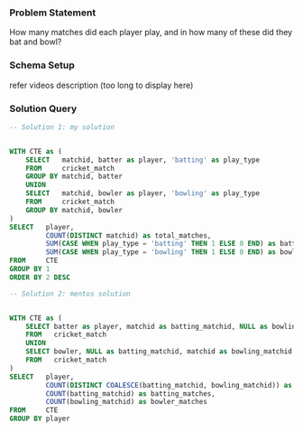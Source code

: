 ### Problem Statement

How many matches did each player play, and in how many of these did they bat and bowl?


### Schema Setup

refer videos description (too long to display here)



### Solution Query


```sql
-- Solution 1: my solution


WITH CTE as (
    SELECT   matchid, batter as player, 'batting' as play_type
    FROM     cricket_match
    GROUP BY matchid, batter
    UNION 
    SELECT   matchid, bowler as player, 'bowling' as play_type
    FROM     cricket_match
    GROUP BY matchid, bowler
)
SELECT   player, 
         COUNT(DISTINCT matchid) as total_matches,
         SUM(CASE WHEN play_type = 'batting' THEN 1 ELSE 0 END) as batting_matches,
         SUM(CASE WHEN play_type = 'bowling' THEN 1 ELSE 0 END) as bowling_matches
FROM     CTE
GROUP BY 1
ORDER BY 2 DESC
```

```sql  
-- Solution 2: mentos solution


WITH CTE as (
    SELECT batter as player, matchid as batting_matchid, NULL as bowling_matchid 
    FROM   cricket_match
    UNION
    SELECT bowler, NULL as batting_matchid, matchid as bowling_matchid 
    FROM   cricket_match
)
SELECT   player,
         COUNT(DISTINCT COALESCE(batting_matchid, bowling_matchid)) as total_matches_played,
         COUNT(batting_matchid) as batting_matches,
         COUNT(bowling_matchid) as bowler_matches
FROM     CTE
GROUP BY player
```